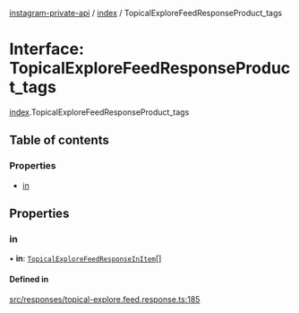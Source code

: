 [instagram-private-api](../../README.md) / [index](../../modules/index.md) / TopicalExploreFeedResponseProduct_tags

# Interface: TopicalExploreFeedResponseProduct\_tags

[index](../../modules/index.md).TopicalExploreFeedResponseProduct_tags

## Table of contents

### Properties

- [in](TopicalExploreFeedResponseProduct_tags.md#in)

## Properties

### in

• **in**: [`TopicalExploreFeedResponseInItem`](TopicalExploreFeedResponseInItem.md)[]

#### Defined in

[src/responses/topical-explore.feed.response.ts:185](https://github.com/Nerixyz/instagram-private-api/blob/0e0721c/src/responses/topical-explore.feed.response.ts#L185)
